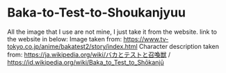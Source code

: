 # Baka-to-Test-to-Shoukanjyuu

All the image that I use are not mine, I just take it from the website. link to the website in below:
Image taken from: https://www.tv-tokyo.co.jp/anime/bakatest2/story/index.html
Character description taken from: https://ja.wikipedia.org/wiki/バカとテストと召喚獣 / https://id.wikipedia.org/wiki/Baka_to_Test_to_Shōkanjū
